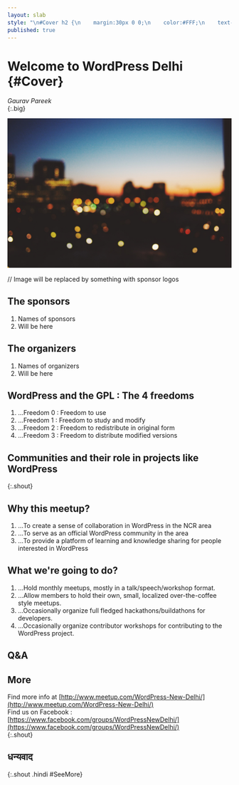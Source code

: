 ```yaml
---
layout: slab
style: "\n#Cover h2 {\n    margin:30px 0 0;\n    color:#FFF;\n    text-align:center;\n    font-size:70px;\n    }\n#Cover p {\n    margin:10px 0 0;\n    text-align:center;\n    color:#FFF;\n    font-style:italic;\n    font-size:20px;\n    }\n    #Cover p a {\n        color:#FFF;\n        }\n#Picture h2 {\n    color:#FFF;\n    }\n#SeeMore h2 {\n    font-size:100px\n    }\n#SeeMore img {\n    width:0.72em;\n    height:0.72em;\n    }\n"
published: true
---
```



# Welcome to WordPress Delhi {#Cover}

*Gaurav Pareek*  
{:.big}

![](pictures/cover.jpg)
<!-- photo by Oliur Rahman, http://photos.oliur.com/ -->
// Image will be replaced by something with sponsor logos


## The sponsors
1. Names of sponsors
2. Will be here

## The organizers
1. Names of organizers
2. Will be here

## WordPress and the GPL : The 4 freedoms

1. …Freedom 0 : Freedom to use
2. …Freedom 1 : Freedom to study and modify
3. …Freedom 2 : Freedom to redistribute in original form
4. …Freedom 3 : Freedom to distribute modified versions

## Communities and their role in projects like WordPress
{:.shout}

## Why this meetup?

1. …To create a sense of collaboration in WordPress in the NCR area
2. …To serve as an official WordPress community in the area
3. …To provide a platform of learning and knowledge sharing for people interested in WordPress

## What we're going to do?

1. …Hold monthly meetups, mostly in a talk/speech/workshop format.
2. …Allow members to hold their own, small, localized over-the-coffee style meetups.
3. …Occasionally organize full fledged hackathons/buildathons for developers.
4. …Occasionally organize contributor workshops for contributing to the WordPress project.


## **Q&A**

## More
Find more info at [http://www.meetup.com/WordPress-New-Delhi/](http://www.meetup.com/WordPress-New-Delhi/)  
Find us on Facebook : [https://www.facebook.com/groups/WordPressNewDelhi/](https://www.facebook.com/groups/WordPressNewDelhi/)  
{:.shout}

## धन्यवाद
{:.shout .hindi #SeeMore}
